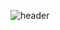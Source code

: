 ![header](https://capsule-render.vercel.app/api?type=waving&color=B8AC9A&height=300&section=header&desc=yeahyun%20Github%20Profile&descAlignY=75&descAlign=60&text=Welcome!&fontColor=ffffff&fontSize=70)

<!--
**YeahyunKim/YeahyunKim** is a ✨ _special_ ✨ repository because its `README.md` (this file) appears on your GitHub profile.

Here are some ideas to get you started:

- 🔭 I’m currently working on ...
- 🌱 I’m currently learning ...
- 👯 I’m looking to collaborate on ...
- 🤔 I’m looking for help with ...
- 💬 Ask me about ...
- 📫 How to reach me: ...
- 😄 Pronouns: ...
- ⚡ Fun fact: ...
-->
